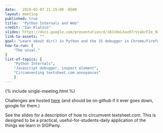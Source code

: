 ```yaml
---
date:   2019-02-07 21:15:00 -0500
layout: meeting
published: true
title:  "Python Internals and Web"
credit: "Ian Klatzco"
slides: https://docs.google.com/presentation/d/10Js9oLXau97rVzakcFZe_9XHBzK3FD8Qnur38q_oDHw/edit#slide=id.p 
link-to-assets: ""
goal: "Learn about dir() in Python and the JS debugger in Chrome/Firefox."
how-to-run: [
	"The usual."
]
list-of-topics: [
	"Python Internals",
	"Javascript debugger, inspect element",
    "Circumventing textsheet.com annoyances"
	]
---
```


{% include single-meeting.html  %}

Challenges are hosted [here](https://underthectf.com/challenges/) (and should be on github if it ever goes down, google for them.)

See the slides for a description of how to circumvent textsheet.com. This is designed to be a practical, useful-for-students-daily application of the things we learn in SIGPwny.
